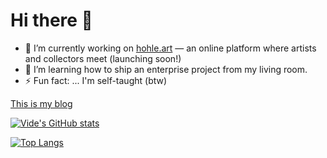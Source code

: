 # Hi there 👋

- 🔭 I’m currently working on [hohle.art](https://hohle.art) — an online platform where artists and collectors meet (launching soon!)
- 🌱 I’m learning how to ship an enterprise project from my living room.
- ⚡ Fun fact: ... I'm self-taught (btw)

[This is my blog](https://bxkgyxdlc29tzsbibg9n.xyz/)

[![Vide's GitHub stats](https://github-readme-stats.vercel.app/api?username=videvide&show_icons=true&theme=transparent)](https://github.com/anuraghazra/github-readme-stats)

[![Top Langs](https://github-readme-stats.vercel.app/api/top-langs/?username=videvide)](https://github.com/anuraghazra/github-readme-stats)
